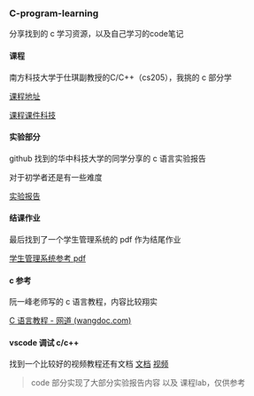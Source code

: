 ### C-program-learning

分享找到的 c 学习资源，以及自己学习的code笔记

#### 课程

南方科技大学于仕琪副教授的C/C++（cs205），我挑的 c 部分学

[课程地址](https://www.bilibili.com/video/BV1Vf4y1P7pq/?spm_id_from=333.999.0.0&vd_source=18e0fdcc7c19c412000158869b67070a)

[课程课件科技](https://github.com/ShiqiYu/CPP)

#### 实验部分

github 找到的华中科技大学的同学分享的 c 语言实验报告

对于初学者还是有一些难度

[实验报告](https://github.com/saleroa/C-program-learning/tree/master/hust)

#### 结课作业

最后找到了一个学生管理系统的 pdf 作为结尾作业

[学生管理系统参考 pdf](https://github.com/saleroa/C-program-learning/tree/master/stuManager)

#### c 参考

阮一峰老师写的 c 语言教程，内容比较翔实

[C 语言教程 - 网道 (wangdoc.com)](https://wangdoc.com/clang/intro)

#### vscode 调试 c/c++
找到一个比较好的视频教程还有文档
[文档](https://www.bilibili.com/read/cv21829349/)
[视频](https://www.bilibili.com/video/BV1Aj411N7Ne/?spm_id_from=333.976.0.0)



> code 部分实现了大部分实验报告内容 以及 课程lab，仅供参考



